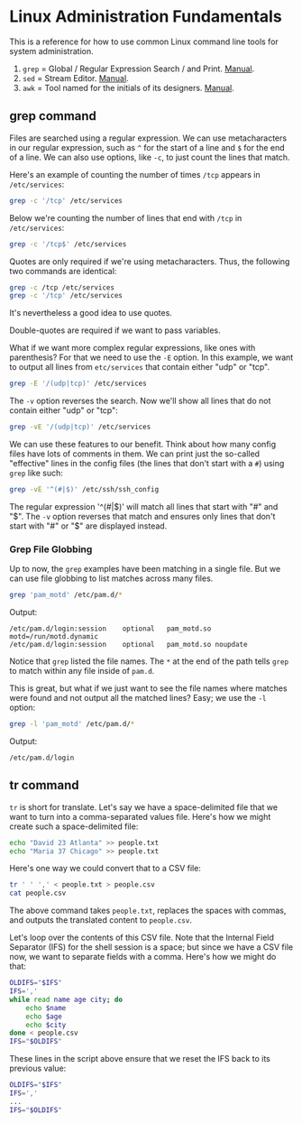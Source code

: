 # Linux Administration Fundamentals

This is a reference for how to use common Linux command line tools for system administration.

1. `grep` = Global / Regular Expression Search / and Print. [Manual](https://www.gnu.org/software/grep/manual/).
1. `sed` = Stream Editor. [Manual](https://www.gnu.org/software/sed/manual/).
1. `awk` = Tool named for the initials of its designers. [Manual](https://www.gnu.org/software/gawk/manual/gawk.html).

## grep command

Files are searched using a regular expression. We can use metacharacters in our regular expression, such as `^` for the start of a line and `$` for the end of a line. We can also use options, like `-c`, to just count the lines that match.

Here's an example of counting the number of times `/tcp` appears in `/etc/services`:

```bash
grep -c '/tcp' /etc/services
```

Below we're counting the number of lines that end with `/tcp` in `/etc/services`:

```bash
grep -c '/tcp$' /etc/services
```

Quotes are only required if we're using metacharacters. Thus, the following two commands are identical:

```bash
grep -c /tcp /etc/services
grep -c '/tcp' /etc/services
```

It's nevertheless a good idea to use quotes. 

Double-quotes are required if we want to pass variables.

What if we want more complex regular expressions, like ones with parenthesis? For that we need to use the `-E` option. In this example, we want to output all lines from `etc/services` that contain either "udp" or "tcp".

```bash
grep -E '/(udp|tcp)' /etc/services
```

The `-v` option reverses the search. Now we'll show all lines that do not contain either "udp" or "tcp":

```bash
grep -vE '/(udp|tcp)' /etc/services
```

We can use these features to our benefit. Think about how many config files have lots of comments in them. We can print just the so-called "effective" lines in the config files (the lines that don't start with a `#`) using `grep` like such:

```bash
grep -vE '^(#|$)' /etc/ssh/ssh_config
```

The regular expression '^\(\#\|\$\)' will match all lines that start with "\#" and "\$". The `-v` option reverses that match and ensures only lines that don't start with "\#" or "\$" are displayed instead.

### Grep File Globbing

Up to now, the `grep` examples have been matching in a single file. But we can use file globbing to list matches across many files.

```bash
grep 'pam_motd' /etc/pam.d/*
```

Output:

```
/etc/pam.d/login:session    optional   pam_motd.so motd=/run/motd.dynamic
/etc/pam.d/login:session    optional   pam_motd.so noupdate
```

Notice that `grep` listed the file names. The `*` at the end of the path tells `grep` to match within any file inside of `pam.d`.

This is great, but what if we just want to see the file names where matches were found and not output all the matched lines? Easy; we use the `-l` option:

```bash
grep -l 'pam_motd' /etc/pam.d/*
```

Output: 

```
/etc/pam.d/login
```



## tr command

`tr` is short for translate. Let's say we have a space-delimited file that we want to turn into a comma-separated values file. Here's how we might create such a space-delimited file:

```bash
echo "David 23 Atlanta" >> people.txt
echo "Maria 37 Chicago" >> people.txt
```

Here's one way we could convert that to a CSV file:

```bash
tr ' ' ',' < people.txt > people.csv
cat people.csv
```

The above command takes `people.txt`, replaces the spaces with commas, and outputs the translated content to `people.csv`.

Let's loop over the contents of this CSV file. Note that the Internal Field Separator (IFS) for the shell session is a space; but since we have a CSV file now, we want to separate fields with a comma. Here's how we might do that:

```bash
OLDIFS="$IFS"
IFS=','
while read name age city; do
    echo $name
    echo $age
    echo $city
done < people.csv
IFS="$OLDIFS"
```

These lines in the script above ensure that we reset the IFS back to its previous value:

```bash
OLDIFS="$IFS"
IFS=','
...
IFS="$OLDIFS"
```